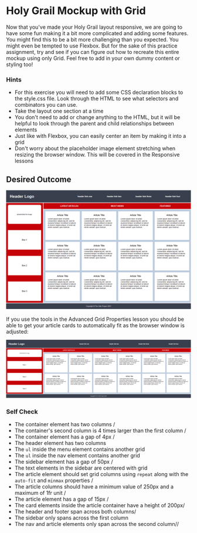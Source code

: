 # Holy Grail Mockup with Grid

Now that you've made your Holy Grail layout responsive, we are going to have some fun making it a bit more complicated and adding some features. You might find this to be a bit more challenging than you expected. You might even be tempted to use Flexbox. But for the sake of this practice assignment, try and see if you can figure out how to recreate this entire mockup using only Grid. Feel free to add in your own dummy content or styling too!

### Hints
- For this exercise you will need to add some CSS declaration blocks to the style.css file. Look through the HTML to see what selectors and combinators you can use.
- Take the layout one section at a time
- You don't need to add or change anything to the HTML, but it will be helpful to look through the parent and child relationships between elements
- Just like with Flexbox, you can easily center an item by making it into a grid
- Don't worry about the placeholder image element stretching when resizing the browser window. This will be covered in the Responsive lessons

## Desired Outcome

![desired outcome](./desired-outcome.png)

If you use the tools in the Advanced Grid Properties lesson you should be able to get your article cards to automatically fit as the browser window is adjusted:

![desired outcome stretched](./desired-outcome-stretched.png)

### Self Check
- The container element has two columns /
- The container's second column is 4 times larger than the first column /
- The container element has a gap of 4px /
- The header element has two columns
- The `ul` inside the menu element contains another grid
- The `ul` inside the nav element contains another grid
- The sidebar element has a gap of 50px /
- The text elements in the sidebar are centered with grid
- The article element should set grid columns using `repeat` along with the `auto-fit` and `minmax` properties /
- The article columns should have a minimum value of 250px and a maximum of 1fr unit /
- The article element has a gap of 15px /
- The card elements inside the article container have a height of 200px/
- The header and footer span across both columns/
- The sidebar only spans across the first column
- The nav and article elements only span across the second column//
